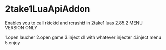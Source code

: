 # 2take1LuaApiAddon
Enables you to call rkickid and rcrashid in 2take1 luas
2.85.2 MENU VERSION ONLY

1.open laucher
2.open game
3.inject dll with whatever injecter
4.inject menu
5.enjoy
